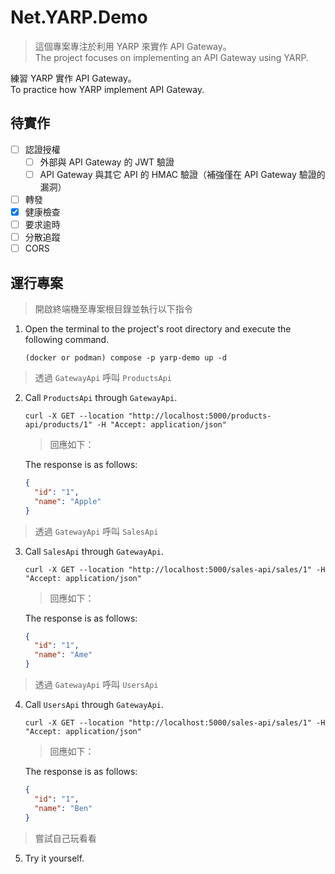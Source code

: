 # Net.YARP.Demo

> 這個專案專注於利用 YARP 來實作 API Gateway。  
> The project focuses on implementing an API Gateway using YARP.

練習 YARP 實作 API Gateway。  
To practice how YARP implement API Gateway.

## 待實作

- [ ] 認證授權
  - [ ] 外部與 API Gateway 的 JWT 驗證
  - [ ] API Gateway 與其它 API 的 HMAC 驗證（補強僅在 API Gateway 驗證的漏洞）
- [ ] 轉發
- [x] 健康檢查
- [ ] 要求逾時
- [ ] 分散追蹤
- [ ] CORS

## 運行專案

> 開啟終端機至專案根目錄並執行以下指令

1. Open the terminal to the project's root directory and execute the following command.

   ```shell
   (docker or podman) compose -p yarp-demo up -d
   ```

> 透過 `GatewayApi` 呼叫 `ProductsApi`

2. Call `ProductsApi` through `GatewayApi`.

   ```shell
   curl -X GET --location "http://localhost:5000/products-api/products/1" -H "Accept: application/json"
   ```

   > 回應如下：

   The response is as follows:

   ```json
   {
     "id": "1",
     "name": "Apple"
   }
   ```

> 透過 `GatewayApi` 呼叫 `SalesApi`

3. Call `SalesApi` through `GatewayApi`.

   ```shell
   curl -X GET --location "http://localhost:5000/sales-api/sales/1" -H "Accept: application/json"
   ```

   > 回應如下：

   The response is as follows:

   ```json
   {
     "id": "1",
     "name": "Ame"
   }
   ```

> 透過 `GatewayApi` 呼叫 `UsersApi`

4. Call `UsersApi` through `GatewayApi`.

   ```shell
   curl -X GET --location "http://localhost:5000/sales-api/sales/1" -H "Accept: application/json"
   ```

   > 回應如下：

   The response is as follows:

   ```json
   {
     "id": "1",
     "name": "Ben"
   }
   ```

> 嘗試自己玩看看

5. Try it yourself.
